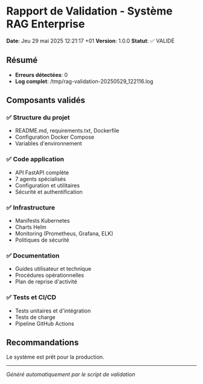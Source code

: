 # Rapport de Validation - Système RAG Enterprise

**Date**: Jeu 29 mai 2025 12:21:17 +01
**Version**: 1.0.0
**Statut**: ✅ VALIDÉ

## Résumé

- **Erreurs détectées**: 0
- **Log complet**: /tmp/rag-validation-20250529_122116.log

## Composants validés

### ✅ Structure du projet
- README.md, requirements.txt, Dockerfile
- Configuration Docker Compose
- Variables d'environnement

### ✅ Code application
- API FastAPI complète
- 7 agents spécialisés
- Configuration et utilitaires
- Sécurité et authentification

### ✅ Infrastructure
- Manifests Kubernetes
- Charts Helm
- Monitoring (Prometheus, Grafana, ELK)
- Politiques de sécurité

### ✅ Documentation
- Guides utilisateur et technique
- Procédures opérationnelles
- Plan de reprise d'activité

### ✅ Tests et CI/CD
- Tests unitaires et d'intégration
- Tests de charge
- Pipeline GitHub Actions

## Recommandations

Le système est prêt pour la production.

---
*Généré automatiquement par le script de validation*
